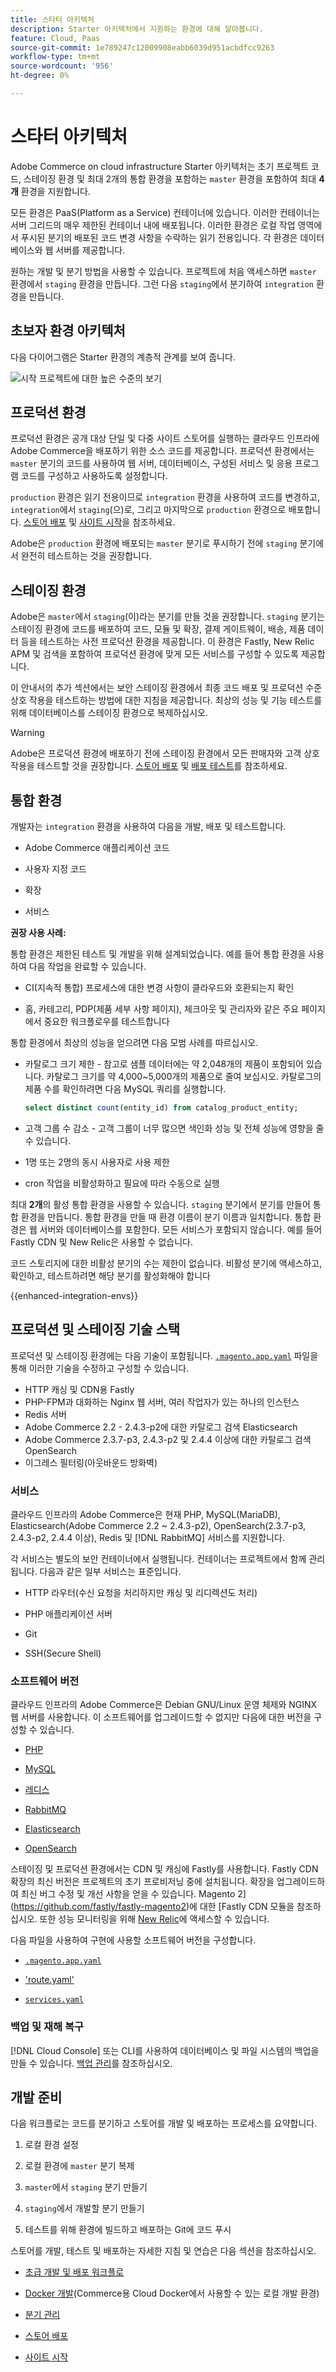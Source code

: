```yaml
---
title: 스타터 아키텍처
description: Starter 아키텍처에서 지원하는 환경에 대해 알아봅니다.
feature: Cloud, Paas
source-git-commit: 1e789247c12009908eabb6039d951acbdfcc9263
workflow-type: tm+mt
source-wordcount: '956'
ht-degree: 0%

---
```


# 스타터 아키텍처

Adobe Commerce on cloud infrastructure Starter 아키텍처는 초기 프로젝트 코드, 스테이징 환경 및 최대 2개의 통합 환경을 포함하는 `master` 환경을 포함하여 최대 **4개** 환경을 지원합니다.

모든 환경은 PaaS(Platform as a Service) 컨테이너에 있습니다. 이러한 컨테이너는 서버 그리드의 매우 제한된 컨테이너 내에 배포됩니다. 이러한 환경은 로컬 작업 영역에서 푸시된 분기의 배포된 코드 변경 사항을 수락하는 읽기 전용입니다. 각 환경은 데이터베이스와 웹 서버를 제공합니다.

원하는 개발 및 분기 방법을 사용할 수 있습니다. 프로젝트에 처음 액세스하면 `master` 환경에서 `staging` 환경을 만듭니다. 그런 다음 `staging`에서 분기하여 `integration` 환경을 만듭니다.

## 초보자 환경 아키텍처

다음 다이어그램은 Starter 환경의 계층적 관계를 보여 줍니다.

![시작 프로젝트에 대한 높은 수준의 보기](../../assets/starter/architecture.png)

## 프로덕션 환경

프로덕션 환경은 공개 대상 단일 및 다중 사이트 스토어를 실행하는 클라우드 인프라에 Adobe Commerce을 배포하기 위한 소스 코드를 제공합니다. 프로덕션 환경에서는 `master` 분기의 코드를 사용하여 웹 서버, 데이터베이스, 구성된 서비스 및 응용 프로그램 코드를 구성하고 사용하도록 설정합니다.

`production` 환경은 읽기 전용이므로 `integration` 환경을 사용하여 코드를 변경하고, `integration`에서 `staging`(으)로, 그리고 마지막으로 `production` 환경으로 배포합니다. [스토어 배포](../deploy/staging-production.md) 및 [사이트 시작](../launch/overview.md)을 참조하세요.

Adobe은 `production` 환경에 배포되는 `master` 분기로 푸시하기 전에 `staging` 분기에서 완전히 테스트하는 것을 권장합니다.

## 스테이징 환경

Adobe은 `master`에서 `staging`(이)라는 분기를 만들 것을 권장합니다. `staging` 분기는 스테이징 환경에 코드를 배포하여 코드, 모듈 및 확장, 결제 게이트웨이, 배송, 제품 데이터 등을 테스트하는 사전 프로덕션 환경을 제공합니다. 이 환경은 Fastly, New Relic APM 및 검색을 포함하여 프로덕션 환경에 맞게 모든 서비스를 구성할 수 있도록 제공합니다.

이 안내서의 추가 섹션에서는 보안 스테이징 환경에서 최종 코드 배포 및 프로덕션 수준 상호 작용을 테스트하는 방법에 대한 지침을 제공합니다. 최상의 성능 및 기능 테스트를 위해 데이터베이스를 스테이징 환경으로 복제하십시오.

>[!WARNING]
>
>Adobe은 프로덕션 환경에 배포하기 전에 스테이징 환경에서 모든 판매자와 고객 상호 작용을 테스트할 것을 권장합니다. [스토어 배포](../deploy/staging-production.md) 및 [배포 테스트](../test/staging-and-production.md)를 참조하세요.

## 통합 환경

개발자는 `integration` 환경을 사용하여 다음을 개발, 배포 및 테스트합니다.

- Adobe Commerce 애플리케이션 코드

- 사용자 지정 코드

- 확장

- 서비스

**권장 사용 사례:**

통합 환경은 제한된 테스트 및 개발을 위해 설계되었습니다. 예를 들어 통합 환경을 사용하여 다음 작업을 완료할 수 있습니다.

- CI(지속적 통합) 프로세스에 대한 변경 사항이 클라우드와 호환되는지 확인

- 홈, 카테고리, PDP(제품 세부 사항 페이지), 체크아웃 및 관리자와 같은 주요 페이지에서 중요한 워크플로우를 테스트합니다

통합 환경에서 최상의 성능을 얻으려면 다음 모범 사례를 따르십시오.

- 카탈로그 크기 제한 - 참고로 샘플 데이터에는 약 2,048개의 제품이 포함되어 있습니다. 카탈로그 크기를 약 4,000~5,000개의 제품으로 줄여 보십시오.
카탈로그의 제품 수를 확인하려면 다음 MySQL 쿼리를 실행합니다.

  ```sql
  select distinct count(entity_id) from catalog_product_entity;
  ```

- 고객 그룹 수 감소 - 고객 그룹이 너무 많으면 색인화 성능 및 전체 성능에 영향을 줄 수 있습니다.

- 1명 또는 2명의 동시 사용자로 사용 제한

- cron 작업을 비활성화하고 필요에 따라 수동으로 실행

최대 **2개**&#x200B;의 활성 통합 환경을 사용할 수 있습니다. `staging` 분기에서 분기를 만들어 통합 환경을 만듭니다. 통합 환경을 만들 때 환경 이름이 분기 이름과 일치합니다. 통합 환경은 웹 서버와 데이터베이스를 포함한다. 모든 서비스가 포함되지 않습니다. 예를 들어 Fastly CDN 및 New Relic은 사용할 수 없습니다.

코드 스토리지에 대한 비활성 분기의 수는 제한이 없습니다. 비활성 분기에 액세스하고, 확인하고, 테스트하려면 해당 분기를 활성화해야 합니다

{{enhanced-integration-envs}}

## 프로덕션 및 스테이징 기술 스택

프로덕션 및 스테이징 환경에는 다음 기술이 포함됩니다. [`.magento.app.yaml`](../application/configure-app-yaml.md) 파일을 통해 이러한 기술을 수정하고 구성할 수 있습니다.

- HTTP 캐싱 및 CDN용 Fastly
- PHP-FPM과 대화하는 Nginx 웹 서버, 여러 작업자가 있는 하나의 인스턴스
- Redis 서버
- Adobe Commerce 2.2 - 2.4.3-p2에 대한 카탈로그 검색 Elasticsearch
- Adobe Commerce 2.3.7-p3, 2.4.3-p2 및 2.4.4 이상에 대한 카탈로그 검색 OpenSearch
- 이그레스 필터링(아웃바운드 방화벽)

### 서비스

클라우드 인프라의 Adobe Commerce은 현재 PHP, MySQL(MariaDB), Elasticsearch(Adobe Commerce 2.2 ~ 2.4.3-p2), OpenSearch(2.3.7-p3, 2.4.3-p2, 2.4.4 이상), Redis 및 [!DNL RabbitMQ] 서비스를 지원합니다.

각 서비스는 별도의 보안 컨테이너에서 실행됩니다. 컨테이너는 프로젝트에서 함께 관리됩니다. 다음과 같은 일부 서비스는 표준입니다.

- HTTP 라우터(수신 요청을 처리하지만 캐싱 및 리디렉션도 처리)

- PHP 애플리케이션 서버

- Git

- SSH(Secure Shell)

### 소프트웨어 버전

클라우드 인프라의 Adobe Commerce은 Debian GNU/Linux 운영 체제와 NGINX 웹 서버를 사용합니다. 이 소프트웨어를 업그레이드할 수 없지만 다음에 대한 버전을 구성할 수 있습니다.

- [PHP](../application/php-settings.md)

- [MySQL](../services/mysql.md)

- [레디스](../services/redis.md)

- [RabbitMQ](../services/rabbitmq.md)

- [Elasticsearch](../services/elasticsearch.md)

- [OpenSearch](../services/opensearch.md)

스테이징 및 프로덕션 환경에서는 CDN 및 캐싱에 Fastly를 사용합니다. Fastly CDN 확장의 최신 버전은 프로젝트의 초기 프로비저닝 중에 설치됩니다. 확장을 업그레이드하여 최신 버그 수정 및 개선 사항을 얻을 수 있습니다. Magento 2](https://github.com/fastly/fastly-magento2)에 대한 [Fastly CDN 모듈을 참조하십시오. 또한 성능 모니터링을 위해 [New Relic](../monitor/account-management.md)에 액세스할 수 있습니다.

다음 파일을 사용하여 구현에 사용할 소프트웨어 버전을 구성합니다.

- [`.magento.app.yaml`](../application/configure-app-yaml.md)

- [&#39;route.yaml&#39;](../routes/routes-yaml.md)

- [`services.yaml`](../services/services-yaml.md)

### 백업 및 재해 복구

[!DNL Cloud Console] 또는 CLI를 사용하여 데이터베이스 및 파일 시스템의 백업을 만들 수 있습니다. [백업 관리](../storage/snapshots.md)를 참조하십시오.

## 개발 준비

다음 워크플로는 코드를 분기하고 스토어를 개발 및 배포하는 프로세스를 요약합니다.

1. 로컬 환경 설정

1. 로컬 환경에 `master` 분기 복제

1. `master`에서 `staging` 분기 만들기

1. `staging`에서 개발할 분기 만들기

1. 테스트를 위해 환경에 빌드하고 배포하는 Git에 코드 푸시

스토어를 개발, 테스트 및 배포하는 자세한 지침 및 연습은 다음 섹션을 참조하십시오.

- [초급 개발 및 배포 워크플로](starter-develop-deploy-workflow.md)

- [Docker 개발](../dev-tools/cloud-docker.md)(Commerce용 Cloud Docker에서 사용할 수 있는 로컬 개발 환경)

- [분기 관리](../project/console-branches.md)

- [스토어 배포](../deploy/staging-production.md)

- [사이트 시작](../launch/overview.md)
